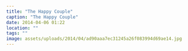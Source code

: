 ```yaml
---
title: "The Happy Couple"
caption: "The Happy Couple"
date: 2014-04-06 01:22
location: ""
tags: ""
image: assets/uploads/2014/04/ad90aaa7ec31245a26f083994d69ae14.jpg
---
```

